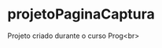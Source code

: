 # projetoPaginaCaptura
Projeto criado durante o curso Prog&lt;br>
<div>
<img height="https://raw.githubusercontent.com/Gustavobackes/projetoPaginaCaptura/main/pagina.PNG"/>
  </div>
